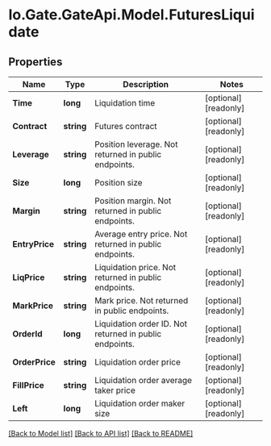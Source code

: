 
# Io.Gate.GateApi.Model.FuturesLiquidate

## Properties

Name | Type | Description | Notes
------------ | ------------- | ------------- | -------------
**Time** | **long** | Liquidation time | [optional] [readonly] 
**Contract** | **string** | Futures contract | [optional] [readonly] 
**Leverage** | **string** | Position leverage. Not returned in public endpoints. | [optional] [readonly] 
**Size** | **long** | Position size | [optional] [readonly] 
**Margin** | **string** | Position margin. Not returned in public endpoints. | [optional] [readonly] 
**EntryPrice** | **string** | Average entry price. Not returned in public endpoints. | [optional] [readonly] 
**LiqPrice** | **string** | Liquidation price. Not returned in public endpoints. | [optional] [readonly] 
**MarkPrice** | **string** | Mark price. Not returned in public endpoints. | [optional] [readonly] 
**OrderId** | **long** | Liquidation order ID. Not returned in public endpoints. | [optional] [readonly] 
**OrderPrice** | **string** | Liquidation order price | [optional] [readonly] 
**FillPrice** | **string** | Liquidation order average taker price | [optional] [readonly] 
**Left** | **long** | Liquidation order maker size | [optional] [readonly] 

[[Back to Model list]](../README.md#documentation-for-models)
[[Back to API list]](../README.md#documentation-for-api-endpoints)
[[Back to README]](../README.md)
